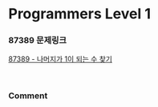 # Programmers Level 1

### 87389 문제링크

[87389 - 나머지가 1이 되는 수 찾기](https://school.programmers.co.kr/learn/courses/30/lessons/87389)

<br>

### Comment
